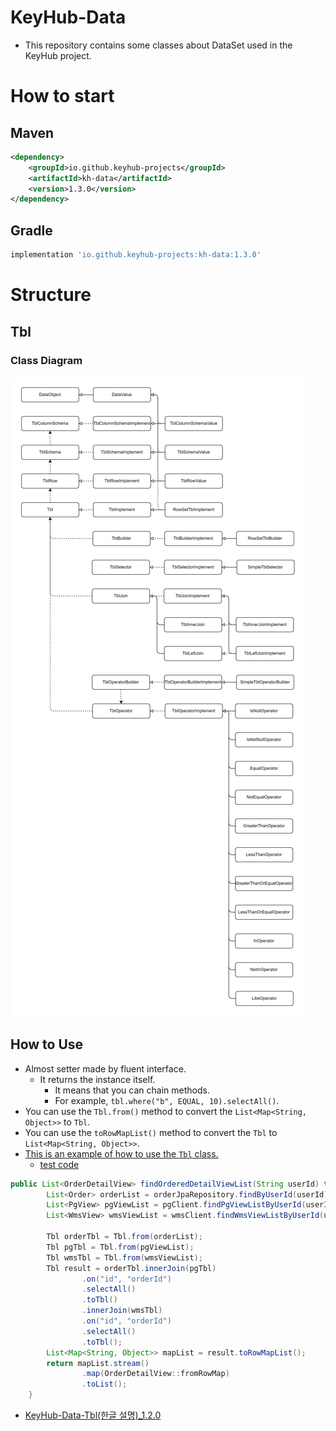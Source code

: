 # KeyHub-Data
- This repository contains some classes about DataSet used in the KeyHub project.

# How to start
## Maven
```xml
<dependency>
    <groupId>io.github.keyhub-projects</groupId>
    <artifactId>kh-data</artifactId>
    <version>1.3.0</version>
</dependency>
```

## Gradle
```gradle
implementation 'io.github.keyhub-projects:kh-data:1.3.0'
```

# Structure

## Tbl
### Class Diagram

![class_diagram](./docs/class_diagram.png)

## How to Use
- Almost setter made by fluent interface.
  - It returns the instance itself.
    - It means that you can chain methods.
    - For example, `tbl.where("b", EQUAL, 10).selectAll()`.
- You can use the `Tbl.from()` method to convert the `List<Map<String, Object>>` to `Tbl`.
- You can use the `toRowMapList()` method to convert the `Tbl` to `List<Map<String, Object>>`.
- [This is an example of how to use the `Tbl` class.](./kh-data-tbl-example/src/main/java/keyhub/order/infrastructure/OrderReaderImplement.java)
  - [test code](./kh-data-tbl-example/src/test/java/keyhub/order/domain/OrderReaderTest.java)
```java
public List<OrderDetailView> findOrderedDetailViewList(String userId) throws IllegalAccessException {
        List<Order> orderList = orderJpaRepository.findByUserId(userId);
        List<PgView> pgViewList = pgClient.findPgViewListByUserId(userId);
        List<WmsView> wmsViewList = wmsClient.findWmsViewListByUserId(userId);

        Tbl orderTbl = Tbl.from(orderList);
        Tbl pgTbl = Tbl.from(pgViewList);
        Tbl wmsTbl = Tbl.from(wmsViewList);
        Tbl result = orderTbl.innerJoin(pgTbl)
                .on("id", "orderId")
                .selectAll()
                .toTbl()
                .innerJoin(wmsTbl)
                .on("id", "orderId")
                .selectAll()
                .toTbl();
        List<Map<String, Object>> mapList = result.toRowMapList();
        return mapList.stream()
                .map(OrderDetailView::fromRowMap)
                .toList();
    }
```

- [KeyHub-Data-Tbl(한글 설명)_1.2.0](./docs/KeyHub-Data-Tbl(한글설명)_1.2.0.pdf)

